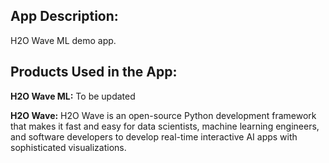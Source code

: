 ## App Description: 
H2O Wave ML demo app.

## Products Used in the App: 
**H2O Wave ML:** To be updated

**H2O Wave:** H2O Wave is an open-source Python development framework that makes it fast and easy for data scientists, machine learning engineers, and software developers to develop real-time interactive AI apps with sophisticated visualizations.
